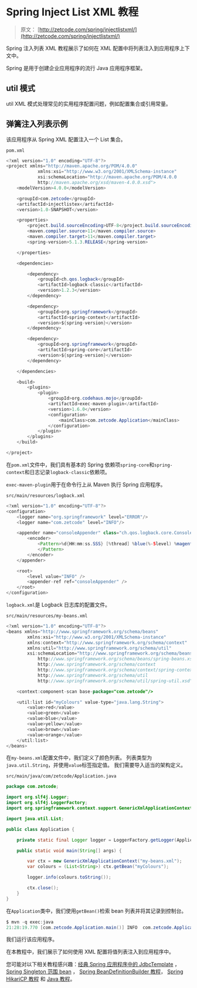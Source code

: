 # Spring Inject List XML 教程

> 原文： [http://zetcode.com/spring/injectlistxml/](http://zetcode.com/spring/injectlistxml/)

Spring 注入列表 XML 教程展示了如何在 XML 配置中将列表注入到应用程序上下文中。

Spring 是用于创建企业应用程序的流行 Java 应用程序框架。

## util 模式

util XML 模式处理常见的实用程序配置问题，例如配置集合或引用常量。

## 弹簧注入列表示例

该应用程序从 Spring XML 配置注入一个 List 集合。

`pom.xml`

```java
<?xml version="1.0" encoding="UTF-8"?>
<project xmlns="http://maven.apache.org/POM/4.0.0"
            xmlns:xsi="http://www.w3.org/2001/XMLSchema-instance"
            xsi:schemaLocation="http://maven.apache.org/POM/4.0.0
            http://maven.apache.org/xsd/maven-4.0.0.xsd">
    <modelVersion>4.0.0</modelVersion>

    <groupId>com.zetcode</groupId>
    <artifactId>injectlistex</artifactId>
    <version>1.0-SNAPSHOT</version>

    <properties>
        <project.build.sourceEncoding>UTF-8</project.build.sourceEncoding>
        <maven.compiler.source>11</maven.compiler.source>
        <maven.compiler.target>11</maven.compiler.target>
        <spring-version>5.1.3.RELEASE</spring-version>

    </properties>

    <dependencies>

        <dependency>
            <groupId>ch.qos.logback</groupId>
            <artifactId>logback-classic</artifactId>
            <version>1.2.3</version>
        </dependency>

        <dependency>
            <groupId>org.springframework</groupId>
            <artifactId>spring-context</artifactId>
            <version>${spring-version}</version>
        </dependency>

        <dependency>
            <groupId>org.springframework</groupId>
            <artifactId>spring-core</artifactId>
            <version>${spring-version}</version>
        </dependency>

    </dependencies>

    <build>
        <plugins>
            <plugin>
                <groupId>org.codehaus.mojo</groupId>
                <artifactId>exec-maven-plugin</artifactId>
                <version>1.6.0</version>
                <configuration>
                    <mainClass>com.zetcode.Application</mainClass>
                </configuration>
            </plugin>
        </plugins>
    </build>

</project>

```

在`pom.xml`文件中，我们具有基本的 Spring 依赖项`spring-core`和`spring-context`和日志记录`logback-classic`依赖项。

`exec-maven-plugin`用于在命令行上从 Maven 执行 Spring 应用程序。

`src/main/resources/logback.xml`

```java
<?xml version="1.0" encoding="UTF-8"?>
<configuration>
    <logger name="org.springframework" level="ERROR"/>
    <logger name="com.zetcode" level="INFO"/>

    <appender name="consoleAppender" class="ch.qos.logback.core.ConsoleAppender">
        <encoder>
            <Pattern>%d{HH:mm:ss.SSS} [%thread] %blue(%-5level) %magenta(%logger{36}) - %msg %n
            </Pattern>
        </encoder>
    </appender>

    <root>
        <level value="INFO" />
        <appender-ref ref="consoleAppender" />
    </root>
</configuration>

```

`logback.xml`是 Logback 日志库的配置文件。

`src/main/resources/my-beans.xml`

```java
<?xml version="1.0" encoding="UTF-8"?>
<beans xmlns="http://www.springframework.org/schema/beans"
        xmlns:xsi="http://www.w3.org/2001/XMLSchema-instance"
        xmlns:context="http://www.springframework.org/schema/context"
        xmlns:util="http://www.springframework.org/schema/util"
        xsi:schemaLocation="http://www.springframework.org/schema/beans
            http://www.springframework.org/schema/beans/spring-beans.xsd
            http://www.springframework.org/schema/context
            http://www.springframework.org/schema/context/spring-context.xsd
            http://www.springframework.org/schema/util
            http://www.springframework.org/schema/util/spring-util.xsd">

    <context:component-scan base-package="com.zetcode"/>

    <util:list id="myColours" value-type="java.lang.String">
        <value>red</value>
        <value>green</value>
        <value>blue</value>
        <value>yellow</value>
        <value>brown</value>
        <value>orange</value>
    </util:list>
</beans>

```

在`my-beans.xml`配置文件中，我们定义了颜色列表。 列表类型为`java.util.String`，并使用`value`标签指定值。 我们需要导入适当的架构定义。

`src/main/java/com/zetcode/Application.java`

```java
package com.zetcode;

import org.slf4j.Logger;
import org.slf4j.LoggerFactory;
import org.springframework.context.support.GenericXmlApplicationContext;

import java.util.List;

public class Application {

    private static final Logger logger = LoggerFactory.getLogger(Application.class);

    public static void main(String[] args) {

        var ctx = new GenericXmlApplicationContext("my-beans.xml");
        var colours = (List<String>) ctx.getBean("myColours");

        logger.info(colours.toString());

        ctx.close();
    }
}

```

在`Application`类中，我们使用`getBean()`检索 bean 列表并将其记录到控制台。

```java
$ mvn -q exec:java
21:28:19.770 [com.zetcode.Application.main()] INFO  com.zetcode.Application - [red, green, blue, yellow, brown, orange]    

```

我们运行该应用程序。

在本教程中，我们展示了如何使用 XML 配置将值列表注入到应用程序中。

您可能对以下相关教程感兴趣：[经典 Spring 应用程序中的 JdbcTemplate](/articles/springjdbctemplate/) ， [Spring Singleton 范围 bean](/spring/singletonscope/) ， [Spring BeanDefinitionBuilder 教程](/spring/beandefinitionbuilder/)， [Spring HikariCP 教程](/articles/springhikaricp/) 和 [Java 教程](/lang/java/)。